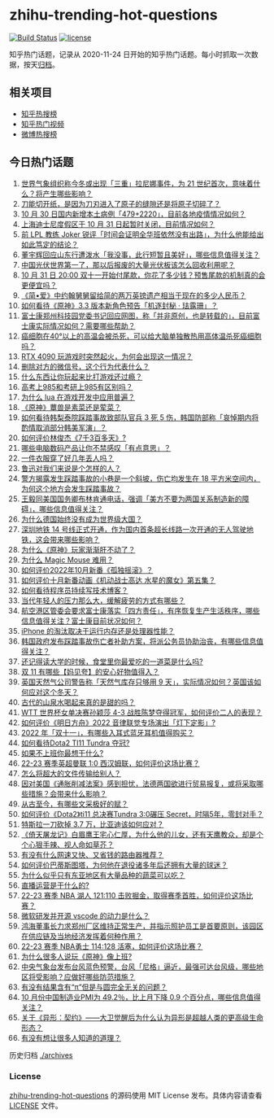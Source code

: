 # zhihu-trending-hot-questions

[![Build Status](https://github.com/justjavac/zhihu-trending-hot-questions/workflows/ci/badge.svg?branch=master)](https://github.com/justjavac/zhihu-trending-hot-questions/actions)
[![license](https://img.shields.io/github/license/justjavac/zhihu-trending-hot-questions)](https://github.com/justjavac/zhihu-trending-hot-questions/blob/master/LICENSE)

知乎热门话题，记录从 2020-11-24 日开始的知乎热门话题。每小时抓取一次数据，按天[归档](./archives)。

## 相关项目

- [知乎热搜榜](https://github.com/justjavac/zhihu-trending-top-search)
- [知乎热门视频](https://github.com/justjavac/zhihu-trending-hot-video)
- [微博热搜榜](https://github.com/justjavac/weibo-trending-hot-search)

## 今日热门话题

<!-- BEGIN -->
<!-- 最后更新时间 Tue Nov 01 2022 02:20:33 GMT+0800 (China Standard Time) -->

1. [世界气象组织称今冬或出现「三重」拉尼娜事件，为 21 世纪首次，意味着什么？将产生哪些影响？](https://www.zhihu.com/question/563471138)
1. [刀能切开纸，是因为刀刃进入了原子的缝隙还是将原子切碎了？](https://www.zhihu.com/question/369135042)
1. [10 月 30 日国内新增本土病例「479+2220」，目前各地疫情情况如何？](https://www.zhihu.com/question/563564030)
1. [上海迪士尼度假区于 10 月 31 日起暂时关闭，目前情况如何？](https://www.zhihu.com/question/563613157)
1. [前 LPL 教练 Joker 锐评「时间会证明全华班依然没有出路」，为什么他能给出如此笃定的结论？](https://www.zhihu.com/question/562066233)
1. [董宇辉回应山东行遭泼水「我没事，此行短暂且美好」，哪些信息值得关注？](https://www.zhihu.com/question/563577972)
1. [中国光伏世界第一了，那以后报废的大量光伏板该怎么回收利用呢？](https://www.zhihu.com/question/548351366)
1. [10 月 31 日 20:00 双十一开始付尾款，你花了多少钱？预售尾款的机制真的会更便宜吗？](https://www.zhihu.com/question/563767884)
1. [《简•爱》中约翰舅舅留给简的两万英镑遗产相当于现在的多少人民币？](https://www.zhihu.com/question/561653945)
1. [如何看待《原神》3.3 版本新角色预告「机逐封秘 · 珐露珊」？](https://www.zhihu.com/question/563743169)
1. [富士康郑州科技园党委书记回应网图，称「并非原创，也是转载的」，目前富士康实际情况如何？需要哪些帮助？](https://www.zhihu.com/question/563531297)
1. [癌细胞在40°以上的高温会被杀死，可以给大脑单独散热用高体温杀死癌细胞吗？](https://www.zhihu.com/question/363285780)
1. [RTX 4090 玩游戏时突然起火，为何会出现这一情况？](https://www.zhihu.com/question/562064290)
1. [删除对方的微信号，这个行为代表什么？](https://www.zhihu.com/question/562639250)
1. [什么东西让你玩起来比打游戏还过瘾？](https://www.zhihu.com/question/563731346)
1. [高考上985和考研上985有区别吗？](https://www.zhihu.com/question/488347288)
1. [为什么 lua 在游戏开发中应用普遍？](https://www.zhihu.com/question/395593519)
1. [《原神》蕈兽是素菜还是荤菜？](https://www.zhihu.com/question/563349591)
1. [如何看待韩梨泰院踩踏事故致部队官兵 3 死 5 伤，韩国防部称「哀悼期内将酌情取消部分韩美军演」？](https://www.zhihu.com/question/563668440)
1. [如何评价林俊杰《7千3百多天》?](https://www.zhihu.com/question/563791807)
1. [哪些电脑数码产品让你不禁感叹「有点意思」？](https://www.zhihu.com/question/563725978)
1. [一件衣服穿了好几年丢人吗？](https://www.zhihu.com/question/356262784)
1. [鲁迅对我们来说是个怎样的人？](https://www.zhihu.com/question/562608679)
1. [警方揭露发生踩踏事故的小巷是一个斜坡，伤亡均发生在 18 平方米空间内，为何这个地方会发生踩踏事故？](https://www.zhihu.com/question/563558158)
1. [王毅同美国国务卿布林肯通电话，强调「美方不要为两国关系制造新的障碍」，哪些信息值得关注？](https://www.zhihu.com/question/563653765)
1. [为什么德国始终没有成为世界级大国？](https://www.zhihu.com/question/67886843)
1. [深圳地铁 14 号线正式开通，作为国内首条超长线路一次开通的无人驾驶地铁，这会带来哪些影响？](https://www.zhihu.com/question/563049996)
1. [为什么《原神》玩家渐渐肝不动了？](https://www.zhihu.com/question/563422824)
1. [为什么 Magic Mouse 难用？](https://www.zhihu.com/question/275725510)
1. [如何评价2022年10月新番《孤独摇滚》？](https://www.zhihu.com/question/555934620)
1. [如何评价十月新番动画《机动战士高达 水星的魔女》第五集？](https://www.zhihu.com/question/563478958)
1. [如何看待程序员持续写技术博客？](https://www.zhihu.com/question/41802793)
1. [当代年轻人的压力那么大，缓解疲劳的方式有哪些？](https://www.zhihu.com/question/563115432)
1. [航空港区管委会要求富士康落实「四方责任」，有序恢复生产生活秩序，哪些信息值得关注？富士康目前状况如何？](https://www.zhihu.com/question/563640337)
1. [iPhone 的淘汰取决于运行内存还是处理器性能？](https://www.zhihu.com/question/561361553)
1. [韩国政府发布踩踏事故伤亡者补助方案，将派公务员协助治丧，有哪些信息值得关注？](https://www.zhihu.com/question/563636633)
1. [还记得读大学的时候，食堂里你最爱吃的一道菜是什么吗?](https://www.zhihu.com/question/560605874)
1. [双 11 有哪些【妈见夸】的安心好物值得入？](https://www.zhihu.com/question/563448078)
1. [英国天然气公司警告称「天然气库存只够用 9 天」，实际情况如何？英国该如何应对这个冬天？](https://www.zhihu.com/question/563437942)
1. [古代的山泉水喝起来真的是甜的吗？](https://www.zhihu.com/question/562200350)
1. [WTT 世界杯女单决赛孙颖莎 4-3 战胜陈梦夺得冠军，如何评价二人的表现？](https://www.zhihu.com/question/563493096)
1. [如何评价《明日方舟》2022 音律联觉专场演出「灯下定影」?](https://www.zhihu.com/question/563506107)
1. [2022 年「双十一」，有哪些入耳式蓝牙耳机值得购买？](https://www.zhihu.com/question/561735091)
1. [如何看待Dota2 TI11 Tundra 夺冠?](https://www.zhihu.com/question/563479883)
1. [如果不上班你最想干什么?](https://www.zhihu.com/question/563564741)
1. [22-23 赛季英超曼联 1:0 西汉姆联，如何评价这场比赛？](https://www.zhihu.com/question/563519875)
1. [怎么将超大的文件传输给别人？](https://www.zhihu.com/question/334217095)
1. [因对美国《通胀削减法案》感到担忧，法德两国欲进行贸易报复，或将采取哪些措施？会带来什么影响？](https://www.zhihu.com/question/563532003)
1. [从古至今，有哪些文采极好的赋？](https://www.zhihu.com/question/48580390)
1. [如何评价《Dota2》ti11 总决赛Tundra 3:0碾压 Secret，时隔5年，零封对手？](https://www.zhihu.com/question/563495099)
1. [特斯拉一刀砍掉 3.7 万，比亚迪该如何应对？](https://www.zhihu.com/question/562003928)
1. [《倚天屠龙记》白眉鹰王宅心仁厚，为什么他的儿女，还有天鹰教众，却是个个心狠手辣、视人命如草芥？](https://www.zhihu.com/question/558226041)
1. [有没有什么网速又快、又省钱的路由器推荐？](https://www.zhihu.com/question/563491189)
1. [如何评价巴蒂斯图塔，为何他在退役诸多年后还拥有大量的球迷？](https://www.zhihu.com/question/21654908)
1. [为什么似乎只有东亚地区有大量品种的蔬菜可以吃？](https://www.zhihu.com/question/37240268)
1. [直播运营是干什么的?](https://www.zhihu.com/question/400364070)
1. [22-23 赛季 NBA 湖人 121:110 击败掘金，取得赛季首胜，如何评价这场比赛？](https://www.zhihu.com/question/563539841)
1. [微软研发并开源 vscode 的动力是什么？](https://www.zhihu.com/question/519996636)
1. [鸿海董事长力求郑州厂区维持正常生产，并指示照护员工是首要原则，该园区在供应链及当地经济发挥着何种作用？](https://www.zhihu.com/question/563528926)
1. [22-23 赛季 NBA勇士 114:128 活塞，如何评价这场比赛？](https://www.zhihu.com/question/563526376)
1. [为什么很多人说玩《原神》像上班?](https://www.zhihu.com/question/563179987)
1. [中央气象台发布台风蓝色预警，台风「尼格」逼近，最强可达台风级，哪些地区将受影响？应做好哪些防范措施？](https://www.zhihu.com/question/563543940)
1. [有没有结果含有“π”但是与圆完全无关的问题？](https://www.zhihu.com/question/561834286)
1. [10 月份中国制造业PMI为 49.2％，比上月下降 0.9 个百分点，哪些信息值得关注？](https://www.zhihu.com/question/563558429)
1. [关于《异形：契约》——大卫觉醒后为什么认为异形是超越人类的更高级生命形态？](https://www.zhihu.com/question/61465695)
1. [有没有想让很多人知道的道理？](https://www.zhihu.com/question/556854845)

<!-- END -->

历史归档 [./archives](./archives)

### License

[zhihu-trending-hot-questions](https://github.com/justjavac/zhihu-trending-hot-questions)
的源码使用 MIT License 发布。具体内容请查看 [LICENSE](./LICENSE) 文件。

